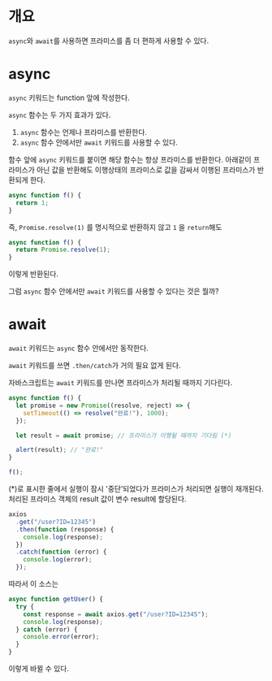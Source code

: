 # 개요

`async`와 `await`를 사용하면 프라미스를 좀 더 편하게 사용할 수 있다.

# async

`async` 키워드는 function 앞에 작성한다.

`async` 함수는 두 가지 효과가 있다.

1. `async` 함수는 언제나 프라미스를 반환한다.
2. `async` 함수 안에서만 `await` 키워드를 사용할 수 있다.

함수 앞에 `async` 키워드를 붙이면 해당 함수는 항상 프라미스를 반환한다. 아래같이 프라미스가 아닌 값을 반환해도 이행상태의 프라미스로 값을 감싸서 이행된 프라미스가 반환되게 한다.

```javascript
async function f() {
  return 1;
}
```

즉, `Promise.resolve(1)` 를 명시적으로 반환하지 않고 `1` 을 `return`해도

```javascript
async function f() {
  return Promise.resolve(1);
}
```

이렇게 반환된다.

그럼 `async` 함수 안에서만 `await` 키워드를 사용할 수 있다는 것은 뭘까?

# await

`await` 키워드는 `async` 함수 안에서만 동작한다.

`await` 키워드를 쓰면 `.then/catch`가 거의 필요 없게 된다.

자바스크립트는 `await` 키워드를 만나면 프라미스가 처리될 때까지 기다린다.

```javascript
async function f() {
  let promise = new Promise((resolve, reject) => {
    setTimeout(() => resolve("완료!"), 1000);
  });

  let result = await promise; // 프라미스가 이행될 때까지 기다림 (*)

  alert(result); // "완료!"
}

f();
```

(\*)로 표시한 줄에서 실행이 잠시 '중단’되었다가 프라미스가 처리되면 실행이 재개된다. 처리된 프라미스 객체의 result 값이 변수 result에 할당된다.

```javascript
axios
  .get("/user?ID=12345")
  .then(function (response) {
    console.log(response);
  })
  .catch(function (error) {
    console.log(error);
  });
```

따라서 이 소스는

```javascript
async function getUser() {
  try {
    const response = await axios.get("/user?ID=12345");
    console.log(response);
  } catch (error) {
    console.error(error);
  }
}
```

이렇게 바뀔 수 있다.
